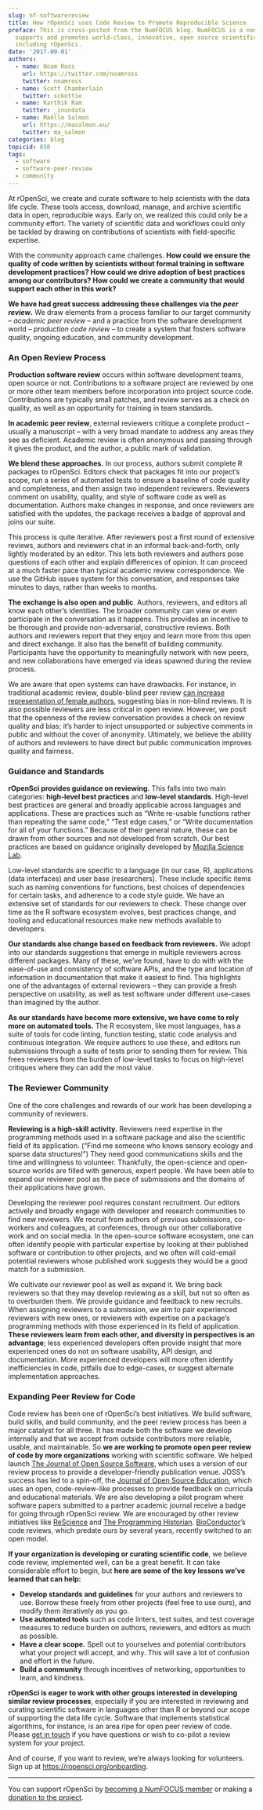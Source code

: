 ```yaml
---
slug: nf-softwarereview
title: How rOpenSci uses Code Review to Promote Reproducible Science
preface: This is cross-posted from the NumFOCUS blog. NumFOCUS is a nonprofit that
  supports and promotes world-class, innovative, open source scientific computing,
  including rOpenSci.
date: '2017-09-01'
authors:
  - name: Noam Ross
    url: https://twitter.com/noamross
    twitter: noamross
  - name: Scott Chamberlain
    twitter: sckottie
  - name: Karthik Ram
    twitter: _inundata
  - name: Maëlle Salmon
    url: https://masalmon.eu/
    twitter: ma_salmon
categories: blog
topicid: 850
tags:
  - software
  - software-peer-review
  - community
---
```


At rOpenSci, we create and curate software to help scientists with the data life cycle. These tools access, download, manage, and archive scientific data in open, reproducible ways. Early on, we realized this could only be a community effort. The variety of scientific data and workflows could only be tackled by drawing on contributions of scientists with field-specific expertise.

With the community approach came challenges. **How could we ensure the quality of code written by scientists without formal training in software development practices? How could we drive adoption of best practices among our contributors? How could we create a community that would support each other in this work?**

**We have had great success addressing these challenges via the _peer review_.** We draw elements from a process familiar to our target community – _academic peer review_ – and a practice from the software development world – _production code review_ – to create a system that fosters software quality, ongoing education, and community development.

### An Open Review Process
**Production software review** occurs within software development teams, open source or not. Contributions to a software project are reviewed by one or more other team members before incorporation into project source code. Contributions are typically small patches, and review serves as a check on quality, as well as an opportunity for training in team standards.

**In academic peer review**, external reviewers critique a complete product – usually a manuscript – with a very broad mandate to address any areas they see as deficient. Academic review is often anonymous and passing through it gives the product, and the author, a public mark of validation.

**We blend these approaches.** In our process, authors submit complete R packages to rOpenSci. Editors check that packages fit into our project’s scope, run a series of automated tests to ensure a baseline of code quality and completeness, and then assign two independent reviewers. Reviewers comment on usability, quality, and style of software code as well as documentation. Authors make changes in response, and once reviewers are satisfied with the updates, the package receives a badge of approval and joins our suite.

This process is quite iterative. After reviewers post a first round of extensive reviews, authors and reviewers chat in an informal back-and-forth, only lightly moderated by an editor. This lets both reviewers and authors pose questions of each other and explain differences of opinion. It can proceed at a much faster pace than typical academic review correspondence. We use the GitHub issues system for this conversation, and responses take minutes to days, rather than weeks to months.

**The exchange is also open and public**. Authors, reviewers, and editors all know each other’s identities. The broader community can view or even participate in the conversation as it happens. This provides an incentive to be thorough and provide non-adversarial, constructive reviews. Both authors and reviewers report that they enjoy and learn more from this open and direct exchange. It also has the benefit of building community. Participants have the opportunity to meaningfully network with new peers, and new collaborations have emerged via ideas spawned during the review process.

We are aware that open systems can have drawbacks. For instance, in traditional academic review, double-blind peer review [can increase representation of female authors](http://www.sciencedirect.com/science/article/pii/S0169534707002704), suggesting bias in non-blind reviews. It is also possible reviewers are less critical in open review. However, we posit that the openness of the review conversation provides a check on review quality and bias; it’s harder to inject unsupported or subjective comments in public and without the cover of anonymity. Ultimately, we believe the ability of authors and reviewers to have direct but public communication improves quality and fairness.

### Guidance and Standards
**rOpenSci provides guidance on reviewing.** This falls into two main categories: **high-level best practices** and **low-level standards**. High-level best practices are general and broadly applicable across languages and applications. These are practices such as “Write re-usable functions rather than repeating the same code,” “Test edge cases,” or “Write documentation for all of your functions.” Because of their general nature, these can be drawn from other sources and not developed from scratch. Our best practices are based on guidance originally developed by [Mozilla Science Lab](https://mozillascience.github.io/codeReview/intro.html).

Low-level standards are specific to a language (in our case, R), applications (data interfaces) and user base (researchers). These include specific items such as naming conventions for functions, best choices of dependencies for certain tasks, and adherence to a code style guide. We have an extensive set of standards for our reviewers to check. These change over time as the R software ecosystem evolves, best practices change, and tooling and educational resources make new methods available to developers.

**Our standards also change based on feedback from reviewers.** We adopt into our standards suggestions that emerge in multiple reviewers across different packages. Many of these, we’ve found, have to do with with the ease-of-use and consistency of software APIs, and the type and location of information in documentation that make it easiest to find. This highlights one of the advantages of external reviewers – they can provide a fresh perspective on usability, as well as test software under different use-cases than imagined by the author.

**As our standards have become more extensive, we have come to rely more on automated tools.** The R ecosystem, like most languages, has a suite of tools for code linting, function testing, static code analysis and continuous integration. We require authors to use these, and editors run submissions through a suite of tests prior to sending them for review. This frees reviewers from the burden of low-level tasks to focus on high-level critiques where they can add the most value.

### The Reviewer Community
One of the core challenges and rewards of our work has been developing a community of reviewers.

**Reviewing is a high-skill activity.** Reviewers need expertise in the programming methods used in a software package and also the scientific field of its application. (“Find me someone who knows sensory ecology and sparse data structures!”) They need good communications skills and the time and willingness to volunteer. Thankfully, the open-science and open-source worlds are filled with generous, expert people. We have been able to expand our reviewer pool as the pace of submissions and the domains of their applications have grown.

Developing the reviewer pool requires constant recruitment. Our editors actively and broadly engage with developer and research communities to find new reviewers. We recruit from authors of previous submissions, co-workers and colleagues, at conferences, through our other collaborative work and on social media. In the open-source software ecosystem, one can often identify people with particular expertise by looking at their published software or contribution to other projects, and we often will cold-email potential reviewers whose published work suggests they would be a good match for a submission.

We cultivate our reviewer pool as well as expand it. We bring back reviewers so that they may develop reviewing as a skill, but not so often as to overburden them. We provide guidance and feedback to new recruits. When assigning reviewers to a submission, we aim to pair experienced reviewers with new ones, or reviewers with expertise on a package’s programming methods with those experienced in its field of application. **These reviewers learn from each other, and diversity in perspectives is an advantage**; less experienced developers often provide insight that more experienced ones do not on software usability, API design, and documentation. More experienced developers will more often identify inefficiencies in code, pitfalls due to edge-cases, or suggest alternate implementation approaches.

### Expanding Peer Review for Code
Code review has been one of rOpenSci’s best initiatives. We build software, build skills, and build community, and the peer review process has been a major catalyst for all three. It has made both the software we develop internally and that we accept from outside contributors more reliable, usable, and maintainable. So **we are working to promote open peer review of code by more organizations** working with scientific software. We helped launch [The Journal of Open Source Software](http://joss.theoj.org/), which uses a version of our review process to provide a developer-friendly publication venue. JOSS’s success has led to a spin-off, the [Journal of Open Source Education](http://jose.theoj.org/), which uses an open, code-review-like processes to provide feedback on curricula and educational materials. We are also developing a pilot program where software papers submitted to a partner academic journal receive a badge for going through rOpenSci review. We are encouraged by other review initiatives like [ReScience](https://rescience.github.io/) and [The Programming Historian](https://programminghistorian.org/). [BioConductor](https://www.bioconductor.org/)’s code reviews, which predate ours by several years, recently switched to an open model.

**If your organization is developing or curating scientific code**, we believe code review, implemented well, can be a great benefit. It can take considerable effort to begin, but **here are some of the key lessons we’ve learned that can help:**

- **Develop standards and guidelines** for your authors and reviewers to use. Borrow these freely from other projects (feel free to use ours), and modify them iteratively as you go.
- **Use automated tools** such as code linters, test suites, and test coverage measures to reduce burden on authors, reviewers, and editors as much as possible.
- **Have a clear scope.** Spell out to yourselves and potential contributors what your project will accept, and why. This will save a lot of confusion and effort in the future.
- **Build a community** through incentives of networking, opportunities to learn, and kindness.

**rOpenSci is eager to work with other groups interested in developing similar review processes**, especially if you are interested in reviewing and curating scientific software in languages other than R or beyond our scope of supporting the data life cycle. Software that implements statistical algorithms, for instance, is an area ripe for open peer review of code. Please [get in touch](https://ropensci.org/contact.html) if you have questions or wish to co-pilot a review system for your project.

And of course, if you want to review, we’re always looking for volunteers. Sign up at https://ropensci.org/onboarding.

---
You can support rOpenSci by [becoming a NumFOCUS member](https://www.numfocus.org/community/donate/) or making a [donation to the project](https://www.numfocus.org/open-source-projects/).
